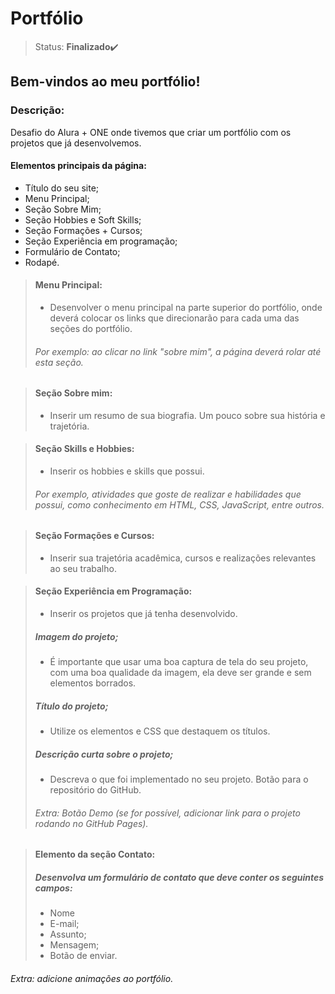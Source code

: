 # Portfólio

>Status: **Finalizado**✔️

## Bem-vindos ao meu portfólio!

### **Descrição:**

Desafio do Alura + ONE onde tivemos que criar um portfólio com os projetos que já desenvolvemos.

#### Elementos principais da página:

- Título do seu site;
- Menu Principal;
- Seção Sobre Mim;
- Seção Hobbies e Soft Skills;
- Seção Formações + Cursos;
- Seção Experiência em programação;
- Formulário de Contato;
- Rodapé.

>#### Menu Principal:
> - Desenvolver o menu principal na parte superior do portfólio, onde deverá colocar os links que direcionarão para cada uma das seções do portfólio.
>###### *Por exemplo: ao clicar no link "sobre mim", a página deverá rolar até esta seção.*

>#### Seção Sobre mim:
> - Inserir um resumo de sua biografia. Um pouco sobre sua história e trajetória.

>#### Seção Skills e Hobbies:
> - Inserir os hobbies e skills que possui.
>###### *Por exemplo, atividades que goste de realizar e habilidades que possui, como conhecimento em HTML, CSS, JavaScript, entre outros.*

>#### Seção Formações e Cursos:
> - Inserir sua trajetória acadêmica, cursos e realizações relevantes ao seu trabalho.

>#### Seção Experiência em Programação:
> - Inserir os projetos que já tenha desenvolvido.
>##### Imagem do projeto;
> - É importante que usar uma boa captura de tela do seu projeto, com uma boa qualidade da imagem, ela deve ser grande e sem elementos borrados.
>##### Título do projeto;
> - Utilize os elementos e CSS que destaquem os títulos.
>##### Descrição curta sobre o projeto;
> - Descreva o que foi implementado no seu projeto.
Botão para o repositório do GitHub.
>###### *Extra: Botão Demo (se for possível, adicionar link para o projeto rodando no GitHub Pages).*

>#### Elemento da seção Contato:
> ##### Desenvolva um formulário de contato que deve conter os seguintes campos:
> - Nome
> - E-mail;
> - Assunto;
> - Mensagem;
> - Botão de enviar.

###### *Extra: adicione animações ao portfólio.*

